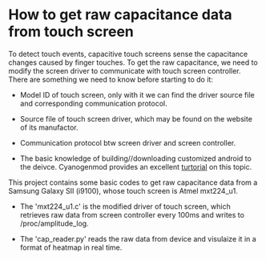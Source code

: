 How to get raw capacitance data from touch screen
========
To detect touch events, capacitive touch screens sense the capacitance changes caused by finger touches. To get the raw capacitance, we need to modify the screen driver to communicate with touch screen controller. There are something we need to know before starting to do it:

+ Model ID of touch screen, only with it we can find the driver source file and corresponding communication protocol.

+ Source file of touch screen driver, which may be found on the website of its manufactor.

+ Communication protocol btw screen driver and screen controller.

+ The basic knowledge of building//downloading customized android to the deivce. Cyanogenmod provides an excellent [turtorial](http://wiki.cyanogenmod.org/w/I9100_Info) on this topic.


This project contains some basic codes to get raw capacitance data from a Samsung Galaxy SII (i9100), whose touch screen is Atmel mxt224_u1. 

+ The 'mxt224_u1.c' is the modified driver of touch screen, which retrieves raw data from screen controller every 100ms and writes to /proc/amplitude_log. 

+ The 'cap_reader.py' reads the raw data from device and visulaize it in a format of heatmap in real time.

